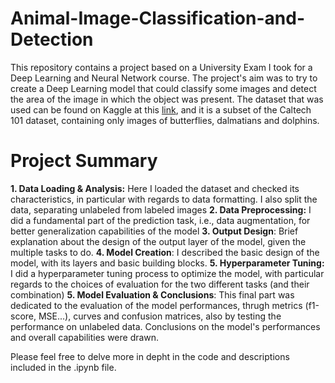 # Animal-Image-Classification-and-Detection
This repository contains a project based on a University Exam I took for a Deep Learning and Neural Network course. The project's aim was to try to create a Deep Learning model that could classify some images and detect the area of the image in which the object was present. The dataset that was used can be found on Kaggle at this [link](https://www.kaggle.com/datasets/maricinnamon/caltech101-butterfly-dalmatian-dolphin/data), and it is a subset of the Caltech 101 dataset, containing only images of butterflies, dalmatians and dolphins.

# Project Summary
**1. Data Loading & Analysis:** Here I loaded the dataset and checked its characteristics, in particular with regards to data formatting. I also split the data, separating unlabeled from labeled images
**2. Data Preprocessing:** I did a fundamental part of the prediction task, i.e., data augmentation, for better generalization capabilities of the model
**3. Output Design**: Brief explanation about the design of the output layer of the model, given the multiple tasks to do.
**4. Model Creation**: I described the basic design of the model, with its layers and basic building blocks.
**5. Hyperparameter Tuning:** I did a hyperparameter tuning process to optimize the model, with particular regards to the choices of evaluation for the two different tasks (and their combination)
**5. Model Evaluation & Conclusions**: This final part was dedicated to the evaluation of the model performances, thrugh metrics (f1-score, MSE...), curves and confusion matrices, also by testing the performance on unlabeled data. Conclusions on the model's performances and overall capabilities were drawn.

Please feel free to delve more in depht in the code and descriptions included in the .ipynb file.
